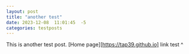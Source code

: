 ```yaml
---
layout: post
title: "another test"
date: 2023-12-08  11:01:45  -5
categories: testposts
---
```


This is another test post.
[Home page][https://tap39.github.io]
link test ^


